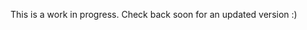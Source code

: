 <html lang = "en-UK">

<head>
  <title> 
    Home
  </title>
  <link rel="shortcut icon" href="favicon.ico">
  <link rel="stylesheet" type="text/css" href="style.css"> 
</head>

<body>

  <p>This is a work in progress. Check back soon for an updated version :) </p>


</body>
